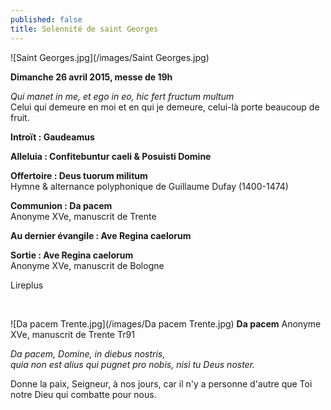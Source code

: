 ```yaml
---
published: false
title: Solennité de saint Georges
---
```


![Saint Georges.jpg](/images/Saint Georges.jpg)


**Dimanche 26 avril 2015, messe de 19h**

*Qui manet in me, et ego in eo, hic fert fructum multum*  
Celui qui demeure en moi et en qui je demeure, celui-là porte beaucoup de fruit.

**Introït : Gaudeamus**

**Alleluia : Confitebuntur caeli & Posuisti Domine**

**Offertoire : Deus tuorum militum**  
Hymne & alternance polyphonique de Guillaume Dufay (1400-1474)

**Communion : Da pacem**  
Anonyme XVe, manuscrit de Trente

**Au dernier évangile : Ave Regina caelorum**

**Sortie : Ave Regina caelorum**  
Anonyme XVe, manuscrit de Bologne

Lireplus

&nbsp;

![Da pacem Trente.jpg](/images/Da pacem Trente.jpg)
**Da pacem** Anonyme XVe, manuscrit de Trente Tr91  

*Da pacem, Domine, in diebus nostris,  
quia non est alius qui pugnet pro nobis, nisi tu Deus noster.*  

Donne la paix, Seigneur, à nos jours,
car il n'y a personne d'autre que Toi notre Dieu qui combatte pour nous.